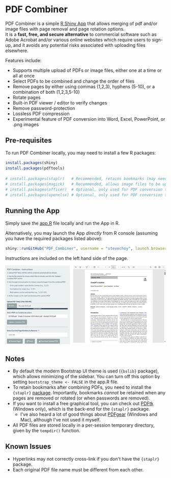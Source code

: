 # PDF Combiner

PDF Combiner is a simple <a href="https://lagom.shinyapps.io/PDF_Combiner/" target="_blank">R Shiny App</a> that allows merging of pdf and/or image files with page removal and page rotation options.  
It is a **fast, free, and secure alternative** to commercial software such as Adobe Acrobat and/or various online websites which require users to sign-up, and it avoids any potential risks associated with uploading files elsewhere.    

Features include:  
- Supports multiple upload of PDFs or image files, either one at a time or all at once  
- Select PDFs to be combined and change the order of files  
- Remove pages by either using commas (1,2,3), hyphens (5-10), or a combination of both (1,2,3,5-10)  
- Rotate pages  
- Built-in PDF viewer / editor to verify changes  
- Remove password-protection  
- Lossless PDF compression  
- Experimental feature of PDF conversion into Word, Excel, PowerPoint, or .png images  

## Pre-requisites

To run PDF Combiner locally, you may need to install a few R packages:

``` r
install.packages(shiny)
install.packages(pdftools)

# install.packages(staplr)   # Recommended, retains bookmarks (may need separate Java installation)
# install.packages(magick)   # Recommended, allows image files to be uploaded
# install.packages(officer)  # Optional, only used for PDF conversion to Word / Powerpoint
# install.packages(openxlsx) # Optional, only used for PDF conversion to Excel
```

## Running the App

Simply save the <a href="https://github.com/stevechoy/PDF_Combiner/blob/main/app.R" target="_blank">app.R</a> file locally and run the App in R.  

Alternatively, you may launch the App *directly* from R console (assuming you have the required packages listed above):

``` r
shiny::runGitHub("PDF_Combiner", username = "stevechoy", launch.browser = TRUE)
```
Instructions are included on the left hand side of the page.

![](example2.png)

## Notes

- By default the modern Bootstrap UI theme is used (`{bslib}` package), which allows minimizing of the sidebar. You can turn off this option by setting `bootstrap_theme <- FALSE` in the app.R file.  
- To retain bookmarks after combining PDFs, you need to install the `{staplr}` <a href="https://github.com/pridiltal/staplr/" target="_blank">package</a>. Importantly, bookmarks *cannot* be retained when any pages are removed or rotated (or when passwords are removed).  
- If you want to install a free graphical tool, you can check out <a href="https://www.pdflabs.com/tools/pdftk-the-pdf-toolkit/" target="_blank">PDFtk</a> (Windows only), which is the back-end for the `{staplr}` package.  
  - I've also heard a lot of good things about <a href="https://www.pdfgear.com/" target="_blank">PDFgear</a> (Windows and Mac), although I've not used it myself.
- All PDF files are stored locally in a per-session temporary directory, given by the `tempdir()` function.  

## Known Issues

- Hyperlinks may not correctly cross-link if you don't have the `{staplr}` package.  
- Each original PDF file name must be different from each other.  
